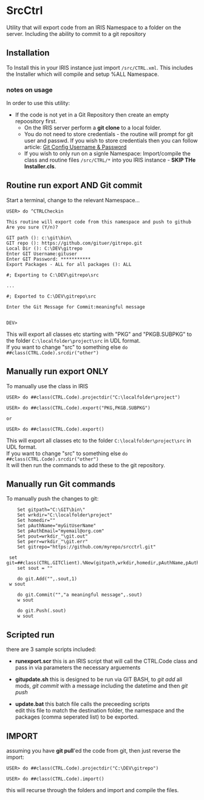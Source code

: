 # SrcCtrl
Utility that will export code from an IRIS Namespace to a folder on the server. Including the ability to commit to a git repository

## Installation

To Install this in your IRIS instance just import ` /src/CTRL.xml `. This includes the Installer which will compile and setup %ALL Namespace.

### notes on usage

In order to use this utility: 
* If the code is not yet in a Git Repository then create an empty repoository first.  
  * On the IRIS server perform a **git clone** to a local folder.  
  * You do not need to store credentials - the routine will prompt for git user and passwd. If you wish to store credentials then you can follow article: <a href="https://www.shellhacks.com/git-config-username-password-store-credentials" target="_blank">Git Config Username & Password</a>  
  * If you wish to only run on a signle Namespace:
Import/compile the class and routine files `/src/CTRL/*` into you IRIS instance - **SKIP THe Installer.cls**.

## Routine run export AND Git commit

Start a terminal, change to the relevant Namespace...

```
USER> do ^CTRLCheckin

This routine will export code from this namespace and push to github
Are you sure (Y/n)?
 
GIT path (): c:\git\bin\
GIT repo (): https://github.com/gituer/gitrepo.git
Local Dir (): C:\DEV\gitrepo
Enter GIT Username:gituser
Enter GIT Password: ***********
Export Packages - ALL for all packages (): ALL

#; Exporting to C:\DEV\gitrepo\src

...

#; Exported to C:\DEV\gitrepo\src
 
Enter the Git Message for Commit:meaningful message


DEV>

```
   This will export all classes etc starting with "PKG" and "PKGB.SUBPKG" to the folder `C:\localfolder\project\src` in UDL format.  
   If you want to change "src" to something else `do ##class(CTRL.Code).srcdir("other")`



## Manually run export ONLY

To manually use the class in IRIS
```
USER> do ##class(CTRL.Code).projectdir("C:\localfolder\project")

USER> do ##class(CTRL.Code).export("PKG,PKGB.SUBPKG")

or 

USER> do ##class(CTRL.Code).export()

```
   This will export all classes etc to the folder `C:\localfolder\project\src` in UDL format.  
   If you want to change "src" to something else `do ##class(CTRL.Code).srcdir("other")`  
   It will then run the commands to add these to the git repository.

## Manually run Git commands

To manually push the changes to git:

```
	Set gitpath="C:\GIT\bin\"
	Set wrkdir="C:\localfolder\project"
	Set homedir=""
	Set pAuthName="myGitUserName"
	Set pAuthEmail="myemail@org.com"
	Set pout=wrkdir_"\git.out"
	Set perr=wrkdir_"\git.err"
	Set gitrepo="https://github.com/myrepo/srcctrl.git"

 set git=##class(CTRL.GITClient).%New(gitpath,wrkdir,homedir,pAuthName,pAuthEmail,pout,perr,gitrepo)
	set sout = ""
	
	do git.Add("",.sout,1)
 w sout

	do git.Commit("","a meaningful message",.sout)
	w sout
	
	do git.Push(.sout)
	w sout

```

## Scripted run

there are 3 sample scripts included:
  * **runexport.scr** this is an IRIS script that will call the CTRL.Code class and pass in via parameters the necessary arguements  
  
  * **gitupdate.sh** this is designed to be run via GIT BASH, to _git add_ all mods, _git commit_ with a message including the datetime and then _git push_  
  
  * **update.bat** this batch file calls the preceeding scripts  
    edit this file to match the destination folder, the namespace and the packages (comma seperated list) to be exported.
    
## IMPORT

assuming you have **git pull**'ed the code from git, then just reverse the import:
```
USER> do ##class(CTRL.Code).projectdir("C:\DEV\gitrepo")

USER> do ##class(CTRL.Code).import()
```

this will recurse through the folders and import and compile the files.



```

